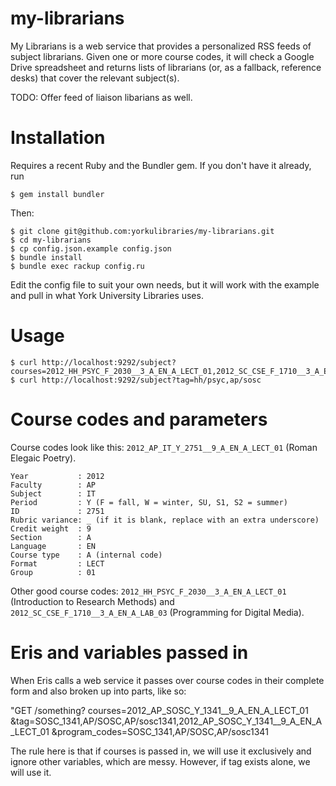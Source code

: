 my-librarians
=============

My Librarians is a web service that provides a personalized RSS feeds of subject librarians.  Given one or more course codes, it will check a Google Drive spreadsheet and returns lists of librarians (or, as a fallback, reference desks) that cover the relevant subject(s).

TODO: Offer feed of liaison libarians as well.

# Installation

Requires a recent Ruby and the Bundler gem.  If you don't have it already, run

    $ gem install bundler

Then:

    $ git clone git@github.com:yorkulibraries/my-librarians.git
    $ cd my-librarians
	$ cp config.json.example config.json
    $ bundle install
	$ bundle exec rackup config.ru

Edit the config file to suit your own needs, but it will work with the example and pull in what York University Libraries uses.

# Usage

    $ curl http://localhost:9292/subject?courses=2012_HH_PSYC_F_2030__3_A_EN_A_LECT_01,2012_SC_CSE_F_1710__3_A_EN_A_LAB_03
    $ curl http://localhost:9292/subject?tag=hh/psyc,ap/sosc

# Course codes and parameters

Course codes look like this: `2012_AP_IT_Y_2751__9_A_EN_A_LECT_01` (Roman Elegaic Poetry).

    Year           : 2012
    Faculty        : AP
    Subject        : IT
    Period         : Y (F = fall, W = winter, SU, S1, S2 = summer)
    ID             : 2751
    Rubric variance: _ (if it is blank, replace with an extra underscore)
    Credit weight  : 9
    Section        : A
    Language       : EN
    Course type    : A (internal code)
    Format         : LECT
    Group          : 01

Other good course codes: `2012_HH_PSYC_F_2030__3_A_EN_A_LECT_01` (Introduction to Research Methods) and `2012_SC_CSE_F_1710__3_A_EN_A_LAB_03` (Programming for Digital Media).

# Eris and variables passed in

When Eris calls a web service it passes over course codes in their
complete form and also broken up into parts, like so:

"GET /something?
courses=2012_AP_SOSC_Y_1341__9_A_EN_A_LECT_01
&tag=SOSC_1341,AP/SOSC,AP/sosc1341,2012_AP_SOSC_Y_1341__9_A_EN_A_LECT_01
&program_codes=SOSC_1341,AP/SOSC,AP/sosc1341

The rule here is that if courses is passed in, we will use it exclusively and ignore other variables, which are messy. However, if tag exists alone, we will use it.

